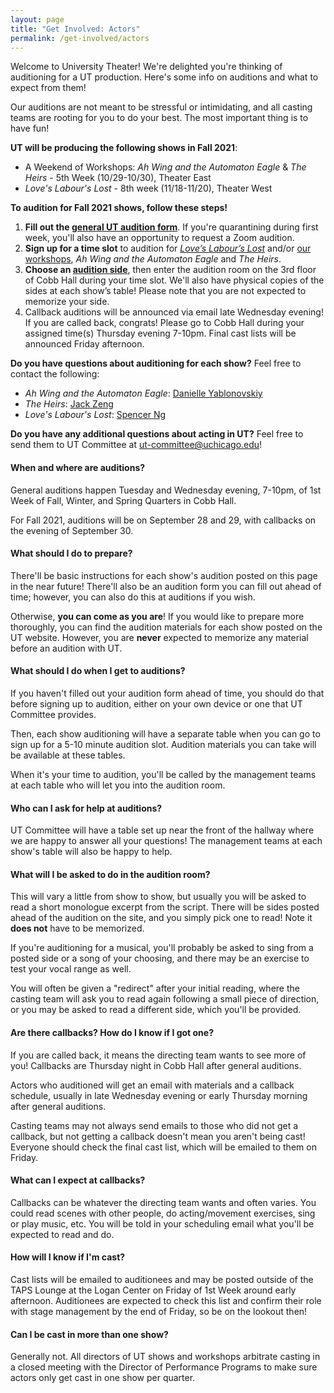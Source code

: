 ```yaml
---
layout: page
title: "Get Involved: Actors"
permalink: /get-involved/actors
---
```


Welcome to University Theater! We're delighted you're thinking of auditioning for a UT production. Here's some info on auditions and what to expect from them!

Our auditions are not meant to be stressful or intimidating, and all casting teams are rooting for you to do your best. The most important thing is to have fun!

**UT will be producing the following shows in Fall 2021**:

* A Weekend of Workshops: *Ah Wing and the Automaton Eagle* & *The Heirs* - 5th Week (10/29-10/30), Theater East
* *Love's Labour's Lost* - 8th week (11/18-11/20), Theater West

**To audition for Fall 2021 shows, follow these steps!**

1. **Fill out the [general UT audition form](http://bit.ly/UTFall21Auditions)**. If you're quarantining during first week, you'll also have an opportunity to request a Zoom audition.
2. **Sign up for a time slot** to audition for [*Love’s Labour’s Lost*](http://bit.ly/LLLAuditionSignup) and/or [our workshops](http://bit.ly/Fall21WorkshopsAuditionSignup), *Ah Wing and the Automaton Eagle* and *The Heirs*.
3. **Choose an [audition side](http://bit.ly/UTFall21AuditionSides)**, then enter the audition room on the 3rd floor of Cobb Hall during your time slot. We'll also have physical copies of the sides at each show’s table! Please note that you are not expected to memorize your side.
4. Callback auditions will be announced via email late Wednesday evening! If you are called back, congrats! Please go to Cobb Hall during your assigned time(s) Thursday evening 7-10pm. Final cast lists will be announced Friday afternoon.

**Do you have questions about auditioning for each show?** Feel free to contact the following:

* *Ah Wing and the Automaton Eagle*: [Danielle Yablonovskiy](mailto:dyab2602@uchicago.edu)
* *The Heirs*: [Jack Zeng](mailto:jackgood0815@gmail.com)
* *Love's Labour's Lost*: [Spencer Ng](mailto:spencerng@uchicago.edu)


**Do you have any additional questions about acting in UT?** Feel free to send them to UT Committee at [ut-committee@uchicago.edu](mailto:ut-committee@uchicago.edu)!


#### When and where are auditions?

General auditions happen Tuesday and Wednesday evening, 7-10pm, of 1st Week of Fall, Winter, and Spring Quarters in Cobb Hall.

For Fall 2021, auditions will be on September 28 and 29, with callbacks on the evening of September 30.


#### What should I do to prepare?

There'll be basic instructions for each show's audition posted on this page in the near future! There'll also be an audition form you can fill out ahead of time; however, you can also do this at auditions if you wish. 

Otherwise, **you can come as you are**! If you would like to prepare more thoroughly, you can find the audition materials for each show posted on the UT website. However, you are **never** expected to memorize any material before an audition with UT. 


#### What should I do when I get to auditions?

If you haven't filled out your audition form ahead of time, you should do that before signing up to audition, either on your own device or one that UT Committee provides. 

Then, each show auditioning will have a separate table when you can go to sign up for a 5-10 minute audition slot. Audition materials you can take will be available at these tables.

When it's your time to audition, you'll be called by the management teams at each table who will let you into the audition room.  


#### Who can I ask for help at auditions?

UT Committee will have a table set up near the front of the hallway where we are happy to answer all your questions! The management teams at each show's table will also be happy to help.


#### What will I be asked to do in the audition room?

This will vary a little from show to show, but usually you will be asked to read a short monologue excerpt from the script. There will be sides posted ahead of the audition on the site, and you simply pick one to read! Note it **does not** have to be memorized.  

If you're auditioning for a musical, you'll probably be asked to sing from a posted side or a song of your choosing, and there may be an exercise to test your vocal range as well.

You will often be given a "redirect" after your initial reading, where the casting team will ask you to read again following a small piece of direction, or you may be asked to read a different side, which you'll be provided. 


#### Are there callbacks? How do I know if I got one?

If you are called back, it means the directing team wants to see more of you! Callbacks are Thursday night in Cobb Hall after general auditions.

Actors who auditioned will get an email with materials and a callback schedule, usually in late Wednesday evening or early Thursday morning after general auditions.

Casting teams may not always send emails to those who did not get a callback, but not getting a callback doesn't mean you aren't being cast! Everyone should check the final cast list, which will be emailed to them on Friday.


#### What can I expect at callbacks?
Callbacks can be whatever the directing team wants and often varies. You could read scenes with other people, do acting/movement exercises, sing or play music, etc. You will be told in your scheduling email what you'll be expected to read and do.


#### How will I know if I'm cast?
Cast lists will be emailed to auditionees and may be posted outside of the TAPS Lounge at the Logan Center on Friday of 1st Week around early afternoon. Auditionees are expected to check this list and confirm their role with stage management by the end of Friday, so be on the lookout then!

#### Can I be cast in more than one show?

Generally not. All directors of UT shows and workshops arbitrate casting in a closed meeting with the Director of Performance Programs to make sure actors only get cast in one show per quarter.